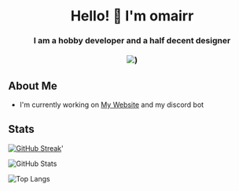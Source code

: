 <h1 align="center">Hello! 👋 I'm omairr</h1>
<h3 align="center">
  I am a hobby developer and a half decent designer 
  <br />
  <br />
  <a href="https://discord.com/users/779442220104417280"><img src="https://lanyard.cnrad.dev/api/779442220104417280"></a>)
</h3>

## About Me

- I'm currently working on [My Website](https://omaiirr.github.io) and my discord bot

## Stats

[![GitHub Streak](https://streak-stats.demolab.com?user=omaiirr&theme=dracula&hide_border=true)](https://git.io/streak-stats)'

![GitHub Stats](https://github-readme-stats.vercel.app/api?username=omaiirr&show_icons=true&count_private=true&theme=dracula&hide_border=true)

![Top Langs](https://github-readme-stats.vercel.app/api/top-langs/?username=omaiirr&langs_count=3&count_private=true&layout=compact&theme=dracula&hide_border=true)
<!--
**omaiirr/omaiirr** is a ✨ _special_ ✨ repository because its `README.md` (this file) appears on your GitHub profile.

Here are some ideas to get you started:

- 🔭 I’m currently working on ...
- 🌱 I’m currently learning ...
- 👯 I’m looking to collaborate on ...
- 🤔 I’m looking for help with ...
- 💬 Ask me about ...
- 📫 How to reach me: ...
- 😄 Pronouns: ...
- ⚡ Fun fact: ...
-->
